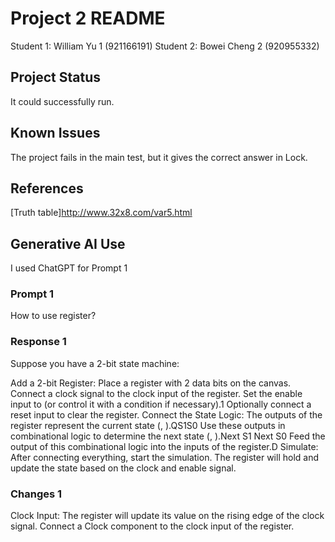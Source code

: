 # Project 2 README

Student 1: William Yu 1 (921166191)
Student 2: Bowei Cheng 2 (920955332)

## Project Status
It could successfully run.

## Known Issues
The project fails in the main test, but it gives the correct answer in Lock.

## References
[Truth table]http://www.32x8.com/var5.html

## Generative AI Use
I used ChatGPT for Prompt 1 

### Prompt 1
How to use register?

### Response 1
Suppose you have a 2-bit state machine:

Add a 2-bit Register:
Place a register with 2 data bits on the canvas.
Connect a clock signal to the clock input of the register.
Set the enable input to  (or control it with a condition if necessary).1
Optionally connect a reset input to clear the register.
Connect the State Logic:
The  outputs of the register represent the current state (, ).QS1S0
Use these outputs in combinational logic to determine the next state (, ).Next S1 Next S0
Feed the output of this combinational logic into the  inputs of the register.D
Simulate:
After connecting everything, start the simulation.
The register will hold and update the state based on the clock and enable signal.

### Changes 1
Clock Input: The register will update its value on the rising edge of the clock signal. Connect a Clock component to the clock input of the register.